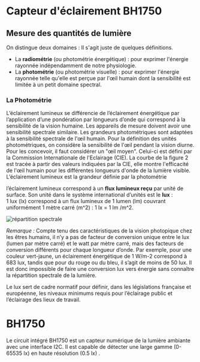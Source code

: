 ﻿Capteur d'éclairement BH1750
==================================

##  Mesure des quantités de lumière
On distingue deux domaines : Il s'agit juste de quelques définitions.

-   La **radiométrie** (ou photométrie énergétique) : pour exprimer l'énergie rayonnée indépendamment de notre physiologie.
-   La **photométrie** (ou photométrie visuelle) : pour exprimer l'énergie rayonnée telle qu'elle est perçue par l'œil humain dont la sensibilité est limitée à un petit domaine spectral.

### La Photométrie

L’éclairement lumineux se différencie de l’éclairement énergétique par l’application d’une pondération par longueurs d’onde qui correspond à la sensibilité de la vision humaine. Les appareils de mesure doivent avoir une sensibilité spectrale similaire.
Les grandeurs photométriques sont adaptées à la sensibilité spectrale de l'œil humain. Pour la définition des unités photométriques, on considère la sensibilité de l'œil pendant la vision diurne.  Pour les concevoir, il faut considérer un "œil moyen". Celui-ci est défini par la Commission Internationale de l'Eclairage (CIE). La courbe de la figure 2 est tracée à partir des valeurs indiquées par la CIE, elle montre l'efficacité de l'œil humain pour les différentes longueurs d'onde de la lumière visible. 
L’éclairement lumineux est la grandeur définie par la photométrie

l’éclairement lumineux correspond à un **flux lumineux reçu** par unité de surface. Son unité dans le système international d’unités est le **lux** :  
1 lux (lx) correspond à un flux lumineux de 1 lumen (lm) couvrant uniformément 1 mètre carré (m^2) : 1 lx = 1 lm /m^2.

![répartition spectrale](/lumi2.jpg)

*Remarque :* Compte tenu des caractéristiques de la vision photopique chez les êtres humains, il n’y a pas de facteur de conversion unique entre le lux (lumen par mètre carré) et le watt par mètre carré, mais des facteurs de conversion différents pour chaque longueur d’onde. Par exemple, pour une couleur vert-jaune, un éclairement énergétique de 1 W/m-2 correspond à 683 lux, tandis que pour du rouge ou du bleu, il s’agit de moins de 50 lux. Il est donc impossible de faire une conversion lux vers énergie sans connaître la répartition spectrale de la lumière.

Le lux sert de cadre normatif pour définir, dans les législations française et européenne, les niveaux minimums requis pour l’éclairage public et l’éclairage des lieux de travail.

# BH1750

Le circuit intégré BH1750 est un capteur numérique de la lumière ambiante avec une interface I2C. Il est capable de détecter une large gamme (0-65535 lx) en haute résolution (0.5 lx) .
